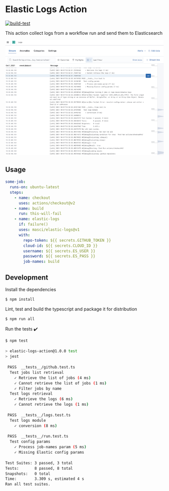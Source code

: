 # Elastic Logs Action

[![build-test](https://github.com/masci/elastic-logs/actions/workflows/test.yml/badge.svg)](https://github.com/masci/elastic-logs/actions/workflows/test.yml)

This action collect logs from a workflow run and send them to Elasticsearch

![Kibana](img/kibana.png)

## Usage

```yaml
some-job:
  runs-on: ubuntu-latest
  steps:
    - name: checkout
      uses: actions/checkout@v2
    - name: build
      run: this-will-fail
    - name: elastic-logs
      if: failure()
      uses: masci/elastic-logs@v1
      with:
        repo-token: ${{ secrets.GITHUB_TOKEN }}
        cloud-id: ${{ secrets.CLOUD_ID }}
        username: ${{ secrets.ES_USER }}
        password: ${{ secrets.ES_PASS }}
        job-names: build
```

## Development

Install the dependencies

```bash
$ npm install
```

Lint, test and build the typescript and package it for distribution

```bash
$ npm run all
```

Run the tests :heavy_check_mark:

```bash
$ npm test

> elastic-logs-action@1.0.0 test
> jest

 PASS  __tests__/github.test.ts
  Test jobs list retrieval
    ✓ Retrieve the list of jobs (4 ms)
    ✓ Cannot retrieve the list of jobs (1 ms)
    ✓ Filter jobs by name
  Test logs retrieval
    ✓ Retrieve the logs (6 ms)
    ✓ Cannot retrieve the logs (1 ms)

 PASS  __tests__/logs.test.ts
  Test logs module
    ✓ conversion (8 ms)

 PASS  __tests__/run.test.ts
  Test config params
    ✓ Process job-names param (5 ms)
    ✓ Missing Elastic config params

Test Suites: 3 passed, 3 total
Tests:       8 passed, 8 total
Snapshots:   0 total
Time:        3.309 s, estimated 4 s
Ran all test suites.
```
